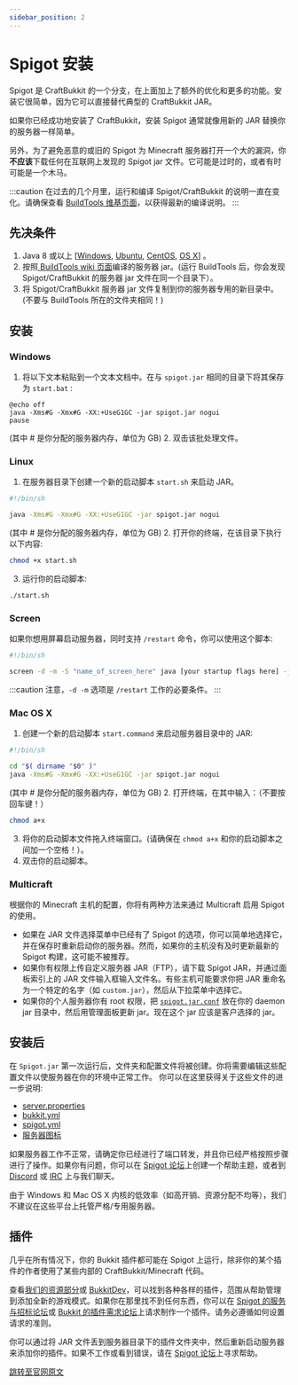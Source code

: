 ```yaml
---
sidebar_position: 2
---
```


# Spigot 安装

Spigot 是 CraftBukkit 的一个分支，在上面加上了额外的优化和更多的功能。安装它很简单，因为它可以直接替代典型的 CraftBukkit JAR。

如果你已经成功地安装了 CraftBukkit，安装 Spigot 通常就像用新的 JAR 替换你的服务器一样简单。

另外，为了避免恶意的或旧的 Spigot 为 Minecraft 服务器打开一个大的漏洞，你**不应该**下载任何在互联网上发现的 Spigot jar 文件。它可能是过时的，或者有时可能是一个木马。

:::caution
在过去的几个月里，运行和编译 Spigot/CraftBukkit 的说明一直在变化。请确保查看 [BuildTools 维基页面](http://www.spigotmc.org/wiki/buildtools/)，以获得最新的编译说明。
:::

## 先决条件

1. Java 8 或以上 [[Windows](https://www.java.com/zh-CN/download/), [Ubuntu](https://help.ubuntu.com/community/Java), [CentOS](http://stackoverflow.com/a/20901970), [OS X](https://www.java.com/en/download/)] 。
2. 按照[ BuildTools wiki 页面](buildtools.md)编译的服务器 jar。(运行 BuildTools 后，你会发现 Spigot/CraftBukkit 的服务器 jar 文件在同一个目录下）。
3. 将 Spigot/CraftBukkit 服务器 jar 文件复制到你的服务器专用的新目录中。(不要与 BuildTools 所在的文件夹相同！)

## 安装

### Windows

1. 将以下文本粘贴到一个文本文档中。在与 `spigot.jar` 相同的目录下将其保存为 `start.bat` :
```title="start.bat"
@echo off
java -Xms#G -Xmx#G -XX:+UseG1GC -jar spigot.jar nogui
pause
```
(其中 # 是你分配的服务器内存，单位为 GB)
2. 双击该批处理文件。

### Linux

1. 在服务器目录下创建一个新的启动脚本 `start.sh` 来启动 JAR。
```bash title="start.sh"
#!/bin/sh

java -Xms#G -Xmx#G -XX:+UseG1GC -jar spigot.jar nogui
```
(其中 # 是你分配的服务器内存，单位为 GB)
2. 打开你的终端，在该目录下执行以下内容:
```bash
chmod +x start.sh
```
3. 运行你的启动脚本:
```bash
./start.sh
```

### Screen

如果你想用屏幕启动服务器，同时支持 `/restart` 命令，你可以使用这个脚本:

```bash title="start.sh"
#!/bin/sh

screen -d -m -S "name_of_screen_here" java [your startup flags here] -jar spigot.jar nogui
```

:::caution
注意，`-d -m` 选项是 `/restart` 工作的必要条件。
:::

### Mac OS X

1. 创建一个新的启动脚本 `start.command` 来启动服务器目录中的 JAR:
```bash title="start.command"
#!/bin/sh

cd "$( dirname "$0" )"
java -Xms#G -Xmx#G -XX:+UseG1GC -jar spigot.jar nogui
```
(其中 # 是你分配的服务器内存，单位为 GB)
2. 打开终端，在其中输入：（不要按回车键！）
```bash
chmod a+x
```
3. 将你的启动脚本文件拖入终端窗口。(请确保在 `chmod a+x` 和你的启动脚本之间加一个空格！）。
4. 双击你的启动脚本。

### Multicraft

根据你的 Minecraft 主机的配置，你将有两种方法来通过 Multicraft 启用 Spigot 的使用。

- 如果在 JAR 文件选择菜单中已经有了 Spigot 的选项，你可以简单地选择它，并在保存时重新启动你的服务器。然而，如果你的主机没有及时更新最新的 Spigot 构建，这可能不被推荐。
- 如果你有权限上传自定义服务器 JAR（FTP），请下载 Spigot JAR，并通过面板索引上的 JAR 文件输入框输入文件名。有些主机可能要求你把 JAR 重命名为一个特定的名字（如 `custom.jar`），然后从下拉菜单中选择它。
- 如果你的个人服务器你有 root 权限，把 [`spigot.jar.conf`](http://www.multicraft.org/download/conf?file=spigot.jar.conf) 放在你的 daemon jar 目录中，然后用管理面板更新 jar。现在这个 jar 应该是客户选择的 jar。

## 安装后

在 `Spigot.jar` 第一次运行后，文件夹和配置文件将被创建。你将需要编辑这些配置文件以使服务器在你的环境中正常工作。
你可以在这里获得关于这些文件的进一步说明:

- [server.properties](https://minecraft.fandom.com/zh/wiki/Server.properties)
- [bukkit.yml](https://bukkit.fandom.com/wiki/Bukkit.yml)
- [spigot.yml](spigot-configuration.md)
- [服务器图标](server-icon.md)

如果服务器工作不正常，请确定你已经进行了端口转发，并且你已经严格按照步骤进行了操作。如果你有问题，你可以在 [Spigot 论坛](http://www.spigotmc.org/forums/help.40/)上创建一个帮助主题，或者到 [Discord](https://www.spigotmc.org/link-forums/discord.95/) 或 [IRC](http://www.spigotmc.org/pages/irc/) 上与我们聊天。

由于 Windows 和 Mac OS X 内核的低效率（如高开销、资源分配不均等），我们不建议在这些平台上托管严格/专用服务器。

## 插件

几乎在所有情况下，你的 Bukkit 插件都可能在 Spigot 上运行，除非你的某个插件的作者使用了某些内部的 CraftBukkit/Minecraft 代码。

查看[我们的资源部分](http://www.spigotmc.org/resources/)或 [BukkitDev](http://dev.bukkit.org/bukkit-plugins/)，可以找到各种各样的插件，范围从帮助管理到添加全新的游戏模式。如果你在那里找不到任何东西，你可以在 [Spigot 的服务与招标论坛](http://www.spigotmc.org/forums/hiring-developers.55/)或 [Bukkit 的插件需求论坛](http://forums.bukkit.org/forums/plugin-requests.13/)上请求制作一个插件。请务必遵循如何设置请求的准则。

你可以通过将 JAR 文件丢到服务器目录下的插件文件夹中，然后重新启动服务器来添加你的插件。如果不工作或看到错误，请在 [Spigot 论坛](http://www.spigotmc.org/forums/help.40/)上寻求帮助。

[跳转至官网原文](http://www.spigotmc.org/wiki/spigot-installation/)